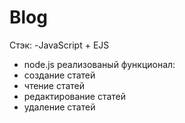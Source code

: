 # Blog
Стэк:
-JavaScript + EJS
- node.js
реализованый функционал:
- создание статей
- чтение статей
- редактирование статей
- удаление статей
